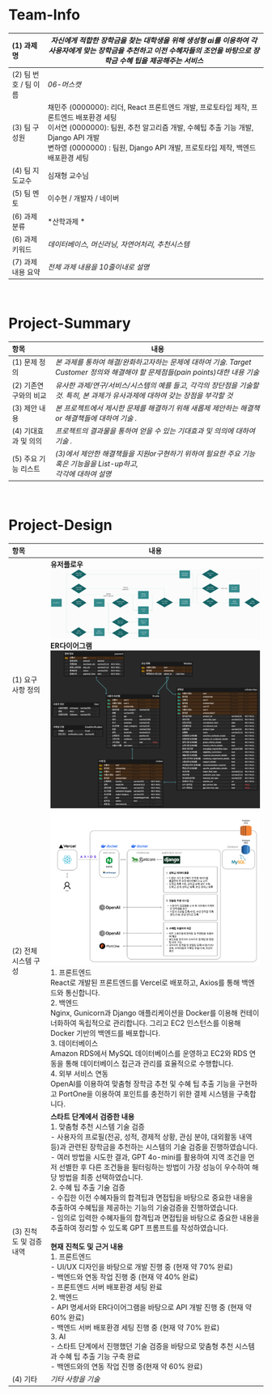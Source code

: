 <!-- Template for PROJECT REPORT of CapstoneDesign 2024-2H, initially written by khyoo -->
<!-- 본 파일은 2024년도 컴공 졸업프로젝트의 <1차보고서> 작성을 위한 기본 양식입니다. -->
<!-- 아래에 "*"..."*" 표시는 italic체로 출력하기 위해서 사용한 것입니다. -->
<!-- "내용"에 해당하는 부분을 지우고, 여러분 과제의 내용을 작성해 주세요. -->

# Team-Info
| (1) 과제명 | *자신에게 적합한 장학금을 찾는 대학생을 위해 생성형 ai를 이용하여 각 사용자에게 맞는 장학금을 추천하고 이전 수혜자들의 조언을 바탕으로 장학금 수혜 팁을 제공해주는 서비스*
|:---  |---  |
| (2) 팀 번호 / 팀 이름 | *06-머스캣* |
| (3) 팀 구성원 | 채민주 (0000000): 리더, React 프론트엔드 개발, 프로토타입 제작, 프론트엔드 배포환경 세팅 <br> 이서연 (0000000): 팀원, 추천 알고리즘 개발, 수혜팁 추출 기능 개발, Django API 개발<br> 변하영 (0000000) : 팀원, Django API 개발, 프로토타입 제작, 백엔드 배포환경 세팅			 |
| (4) 팀 지도교수 | 심재형 교수님 |
| (5) 팀 멘토 | 이수현 / 개발자 / 네이버 |
| (6) 과제 분류 | *산학과제 * |
| (6) 과제 키워드 | *데이터베이스, 머신러닝, 자연어처리, 추천시스템*  |
| (7) 과제 내용 요약 | *전체 과제 내용을 10줄이내로 설명* |

<br>

# Project-Summary
| 항목 | 내용 |
|:---  |---  |
| (1) 문제 정의 | *본 과제를 통하여 해결/완화하고자하는 문제에 대하여 기술. Target Customer 정의와 해결해야 할 문제점들(pain points)대한 내용 기술*  |
| (2) 기존연구와의 비교 | *유사한 과제/연구/서비스/시스템의 예를 들고, 각각의 장단점을 기술할 것. 특히, 본 과제가 유사과제에 대하여 갖는 장점을 부각할 것* |
| (3) 제안 내용 | *본 프로젝트에서 제시한 문제를 해결하기 위해 새롭제 제안하는 해결책 or 해결책들에 대하여 기술 .* |
| (4) 기대효과 및 의의 | *프로젝트의 결과물을 통하여 얻을 수 있는 기대효과 및 의의에 대하여 기술 .* |
| (5) 주요 기능 리스트 | *(3)에서 제안한 해결책들을 지원or구현하기 위하여 필요한 주요 기능 혹은 기능을을 List-up하고, <br> 각각에 대하여 설명* |

<br>
 
# Project-Design
| 항목             | 내용                                                                                                                                                                                                                                                                                                                                                                                                                                                                                                                                                                                                                                                                                                                                                                               |
| :------------- | -------------------------------------------------------------------------------------------------------------------------------------------------------------------------------------------------------------------------------------------------------------------------------------------------------------------------------------------------------------------------------------------------------------------------------------------------------------------------------------------------------------------------------------------------------------------------------------------------------------------------------------------------------------------------------------------------------------------------------------------------------------------------------- |
| (1) 요구사항 정의    | **유저플로우**<br>![](./image/user_flow.png)<br>**ER다이어그램**<br>![](./image/er_diagram.png)<br>                                                                                                                                                                                                                                                                                                                                                                                                                                                                                                                                                                                                                                                                                        |
| (2) 전체 시스템 구성  | ![](./image/system_architecture.png)<br>1. 프론트엔드<br>React로 개발된 프론트엔드를 Vercel로 배포하고, Axios를 통해 백엔드와 통신합니다. <br>2. 백엔드<br>Nginx, Gunicorn과 Django 애플리케이션을 Docker를 이용해 컨테이너화하여 독립적으로 관리합니다. 그리고 EC2 인스턴스를 이용해 Docker 기반의 백엔드를 배포합니다. <br>3. 데이터베이스<br>Amazon RDS에서 MySQL 데이터베이스를 운영하고 EC2와 RDS 연동을 통해 데이터베이스 접근과 관리를 효율적으로 수행합니다.<br>4. 외부 서비스 연동<br>OpenAI를 이용하여 맞춤형 장학금 추천 및 수혜 팁 추출 기능을 구현하고 PortOne을 이용하여 포인트를 충전하기 위한 결제 시스템을 구축합니다.<br>                                                                                                                                                                                                                                                                                                                                       |
| (3) 진척도 및 검증내역 | **스타트 단계에서 검증한 내용**<br>1. 맞춤형 추천 시스템 기술 검증<br>- 사용자의 프로필(전공, 성적, 경제적 상황, 관심 분야, 대외활동 내역 등)과 관련된 장학금을 추천하는 시스템의 기술 검증을 진행하였습니다. <br>- 여러 방법을 시도한 결과, GPT 4o-mini를 활용하여 지역 조건을 먼저 선별한 후 다른 조건들을 필터링하는 방법이 가장 성능이 우수하여 해당 방법을 최종 선택하였습니다. <br>2. 수혜 팁 추출 기술 검증<br>- 수집한 이전 수혜자들의 합격팁과 면접팁을 바탕으로 중요한 내용을 추출하여 수혜팁을 제공하는 기능의 기술검증을 진행하였습니다. <br>- 임의로 입력한 수혜자들의 합격팁과 면접팁을 바탕으로 중요한 내용을 추출하여 정리할 수 있도록 GPT 프롬프트를 작성하였습니다. <br><br>**현재 진척도 및 근거 내용**<br>1. 프론트엔드<br>- UI/UX 디자인을 바탕으로 개발 진행 중 (현재 약 70% 완료)<br>- 백엔드와 연동 작업 진행 중 (현재 약 40% 완료)<br>- 프론트엔드 서버 배포환경 세팅 완료<br>2. 백엔드<br>- API 명세서와 ER다이어그램을 바탕으로 API 개발 진행 중 (현재 약 60% 완료)<br>- 백엔드 서버 배포환경 세팅 진행 중 (현재 약 70% 완료)<br>3. AI<br>- 스타트 단계에서 진행했던 기술 검증을 바탕으로 맞춤형 추천 시스템과 수혜 팁 추출 기능 구축 완료<br>- 백엔드와의 연동 작업 진행 중(현재 약 60% 완료) |
| (4) 기타         | *기타 사항을 기술*                                                                                                                                                                                                                                                                                                                                                                                                                                                                                                                                                                                                                                                                                                                                                                      |

<br>
